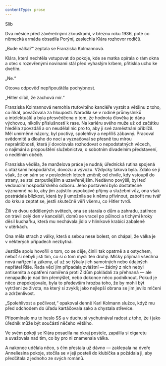 ```yaml
---
contentType: prose
---
```


<section>

Slib

Dva měsíce před závěrečnými zkouškami, v březnu roku 1936, poté co německá armáda obsadila Porýní, zaslechla Klára rozhovor rodičů.

„Bude válka?“ zeptala se Franziska Kolmannová.

Klára, která nechtěla vstupovat do pokoje, kde se matka opírala o rám okna a otec s rozevřenými novinami stál před vyhaslým krbem, přitiskla ucho ke dveřím.

„Ne.“

Otcova odpověď nepřipouštěla pochybnost.

„Hitler slíbil, že zachová mír.“

Franziska Kolmannová nemohla rtuťovitého kancléře vystát a většinu z toho, co říkal, považovala za hlouposti. Narodila se v rodině průmyslníků a intelektuálů a byla přesvědčena o tom, že hodnota člověka je dána výchovou, nikoliv příslušností k rase. Na kariéru svého muže už od začátku hleděla zpovzdálí a on neudělal nic pro to, aby jí své zaměstnání přiblížil. Měl umírněné názory, byl poctivý, spolehlivý a nepříliš zábavný. Pracoval svědomitě a dlouho do noci a vyznačoval se přesně tou mírou nepraktičnosti, která jí dovolovala rozhodovat o nepodstatných věcech, o najímání a propouštění služebnictva, o sobotním divadelním představení, o nedělním obědě.

Franziska věděla, že manželova práce je nudná; úřednická rutina spojená s otázkami hospodářství, dovozu a vývozu. Vždycky taková byla. Zdálo se jí však, že on sám se v posledních letech změnil; od chvíle, kdy vstoupil do strany, se stal zarputilejším a uzavřenějším. Nedávno povýšil, byl teď vedoucím hospodářského odboru. Jeho postavení bylo dostatečně významné na to, aby jim zajistilo uspokojivé příjmy a služební vůz, ona však postrádala blízkost, která by jí umožnila se k němu přivinout, zabořit mu tvář do krku a zeptat se, jestli skutečně věří všemu, co Hitler tvrdí.

Žili ve dvou oddělených světech, ona se starala o dům a zahradu, zatímco on trávil celý den v kanceláři, domů se vracel po půlnoci a tichými kroky děsil kuchařku, která mu nechávala jídlo v hliníkové krabici zabalené v utěrkách.

Ona měla strach z války, která s sebou nese bolest, on chápal, že válka je v některých případech nezbytná.

Jestliže spolu hovořili o tom, co se děje, činili tak opatrně a s ostychem, neboť si nebyli jisti tím, co si o tom myslí ten druhý. Mlčky přijímali všechna nová nařízení a zákony, ať už se týkaly jich samotných nebo údajných nepřátel Říše. Řada věcí jim připadala zvláštní — žádný z nich nebyl antisemita a opatření namířená proti Židům pokládali za přehnaná — ale nenapadlo je nad tím přemýšlet, nebo dokonce něco podniknout. Pokud je něco znepokojovalo, byla to především hrozba toho, že by mohli být vytrženi ze života, na který si zvykli; jako nejlepší obrana se jim jevilo mlčení a zdrženlivost.

„Spolehlivost a pečlivost,“ opakoval denně Karl Kolmann služce, když mu před odchodem do úřadu kartáčovala sako a chystala střevíce.

Připomínalo mu to heslo SS a v duchu si vychutnával radost z toho, že i jako úředník může být součástí něčeho většího.

Ve svém pokoji se Klára posadila na okraj postele, zapálila si cigaretu a uvažovala nad tím, co by pro ni znamenala válka.

A nakonec udělala něco, s čím přestala už dávno — zaklepala na dveře Anneliesina pokoje, stočila se v její posteli do klubíčka a požádala ji, aby předčítala z jednoho ze svých románů.

</section>
